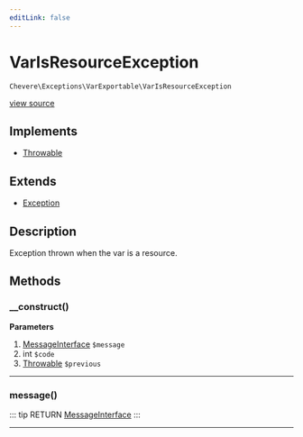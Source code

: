 ```yaml
---
editLink: false
---
```


# VarIsResourceException

`Chevere\Exceptions\VarExportable\VarIsResourceException`

[view source](https://github.com/chevere/chevere/blob/master/exceptions/VarExportable/VarIsResourceException.php)

## Implements

- [Throwable](https://www.php.net/manual/class.throwable)

## Extends

- [Exception](../Core/Exception.md)

## Description

Exception thrown when the var is a resource.

## Methods

### __construct()

**Parameters**

1. [MessageInterface](../../Interfaces/Message/MessageInterface.md) `$message`
2. int `$code`
3. [Throwable](https://www.php.net/manual/class.throwable) `$previous`

---

### message()

::: tip RETURN
[MessageInterface](../../Interfaces/Message/MessageInterface.md)
:::

---


